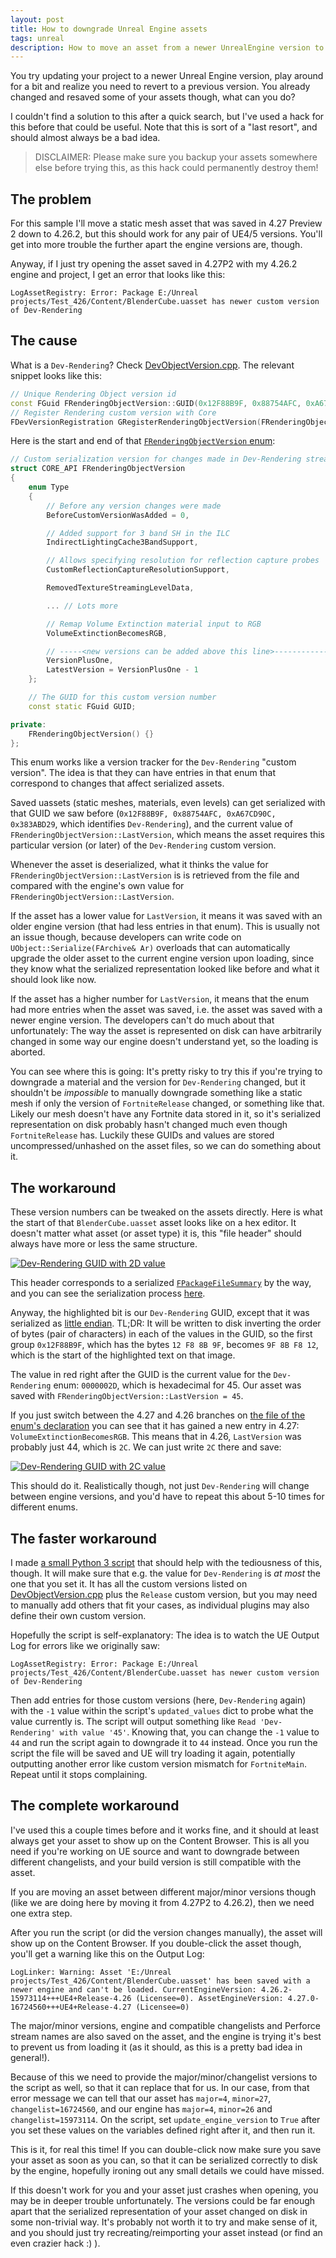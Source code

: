 ```yaml
---
layout: post
title: How to downgrade Unreal Engine assets
tags: unreal
description: How to move an asset from a newer UnrealEngine version to an older one
---
```


You try updating your project to a newer Unreal Engine version, play around for a bit and realize you need to revert to a previous version. You already changed and resaved some of your assets though, what can you do?

I couldn't find a solution to this after a quick search, but I've used a hack for this before that could be useful. Note that this is sort of a "last resort", and should almost always be a bad idea.

> DISCLAIMER: Please make sure you backup your assets somewhere else before trying this, as this hack could permanently destroy them!

## The problem

For this sample I'll move a static mesh asset that was saved in 4.27 Preview 2 down to 4.26.2, but this should work for any pair of UE4/5 versions. You'll get into more trouble the further apart the engine versions are, though.

Anyway, if I just try opening the asset saved in 4.27P2 with my 4.26.2 engine and project, I get an error that looks like this:
```
LogAssetRegistry: Error: Package E:/Unreal projects/Test_426/Content/BlenderCube.uasset has newer custom version of Dev-Rendering
```

## The cause

What is a `Dev-Rendering`? Check [DevObjectVersion.cpp](https://github.com/EpicGames/UnrealEngine/blob/c3caf7b6bf12ae4c8e09b606f10a09776b4d1f38/Engine/Source/Runtime/Core/Private/UObject/DevObjectVersion.cpp#L110). The relevant snippet looks like this:

``` C++
// Unique Rendering Object version id
const FGuid FRenderingObjectVersion::GUID(0x12F88B9F, 0x88754AFC, 0xA67CD90C, 0x383ABD29);
// Register Rendering custom version with Core
FDevVersionRegistration GRegisterRenderingObjectVersion(FRenderingObjectVersion::GUID, FRenderingObjectVersion::LatestVersion, TEXT("Dev-Rendering"));
```

Here is the start and end of that [`FRenderingObjectVersion` enum](https://github.com/EpicGames/UnrealEngine/blob/c3caf7b6bf12ae4c8e09b606f10a09776b4d1f38/Engine/Source/Runtime/Core/Public/UObject/RenderingObjectVersion.h#L8):

``` C++
// Custom serialization version for changes made in Dev-Rendering stream
struct CORE_API FRenderingObjectVersion
{
	enum Type
	{
		// Before any version changes were made
		BeforeCustomVersionWasAdded = 0,

		// Added support for 3 band SH in the ILC
		IndirectLightingCache3BandSupport,

		// Allows specifying resolution for reflection capture probes
		CustomReflectionCaptureResolutionSupport,

		RemovedTextureStreamingLevelData,

		... // Lots more

		// Remap Volume Extinction material input to RGB
		VolumeExtinctionBecomesRGB,

		// -----<new versions can be added above this line>-------------------------------------------------
		VersionPlusOne,
		LatestVersion = VersionPlusOne - 1
	};

	// The GUID for this custom version number
	const static FGuid GUID;

private:
	FRenderingObjectVersion() {}
};
```

This enum works like a version tracker for the `Dev-Rendering` "custom version". The idea is that they can have entries in that enum that correspond to changes that affect serialized assets.

Saved uassets (static meshes, materials, even levels) can get serialized with that GUID we saw before (`0x12F88B9F, 0x88754AFC, 0xA67CD90C, 0x383ABD29`, which identifies `Dev-Rendering`), and the current value of `FRenderingObjectVersion::LastVersion`, which means the asset requires this particular version (or later) of the `Dev-Rendering` custom version.

Whenever the asset is deserialized, what it thinks the value for `FRenderingObjectVersion::LastVersion` is is retrieved from the file and compared with the engine's own value for `FRenderingObjectVersion::LastVersion`.

If the asset has a lower value for `LastVersion`, it means it was saved with an older engine version (that had less entries in that enum). This is usually not an issue though, because developers can write code on `UObject::Serialize(FArchive& Ar)` overloads that can automatically upgrade the older asset to the current engine version upon loading, since they know what the serialized representation looked like before and what it should look like now.

If the asset has a higher number for `LastVersion`, it means that the enum had more entries when the asset was saved, i.e. the asset was saved with a newer engine version. The developers can't do much about that unfortunately: The way the asset is represented on disk can have arbitrarily changed in some way our engine doesn't understand yet, so the loading is aborted.

You can see where this is going: It's pretty risky to try this if you're trying to downgrade a material and the version for `Dev-Rendering` changed, but it shouldn't be *impossible* to manually downgrade something like a static mesh if only the version of `FortniteRelease` changed, or something like that. Likely our mesh doesn't have any Fortnite data stored in it, so it's serialized representation on disk probably hasn't changed much even though `FortniteRelease` has. Luckily these GUIDs and values are stored uncompressed/unhashed on the asset files, so we can do something about it.

## The workaround

These version numbers can be tweaked on the assets directly. Here is what the start of that `BlenderCube.uasset` asset looks like on a hex editor. It doesn't matter what asset (or asset type) it is, this "file header" should always have more or less the same structure.

[![Dev-Rendering GUID with 2D value](/assets/images/downgrade-unreal-asset/dev-rendering-2d.png)](/assets/images/downgrade-unreal-asset/dev-rendering-2d.png)

This header corresponds to a serialized [`FPackageFileSummary`](https://github.com/EpicGames/UnrealEngine/blob/c3caf7b6bf12ae4c8e09b606f10a09776b4d1f38/Engine/Source/Runtime/CoreUObject/Public/UObject/PackageFileSummary.h#L46) by the way, and you can see the serialization process [here](https://github.com/EpicGames/UnrealEngine/blob/c3caf7b6bf12ae4c8e09b606f10a09776b4d1f38/Engine/Source/Runtime/CoreUObject/Private/UObject/PackageFileSummary.cpp#L48).

Anyway, the highlighted bit is our `Dev-Rendering` GUID, except that it was serialized as [little endian](https://en.wikipedia.org/wiki/Endianness#/media/File:Little-Endian.svg). TL;DR: It will be written to disk inverting the order of bytes (pair of characters) in each of the values in the GUID, so the first group `0x12F88B9F`, which has the bytes `12 F8 8B 9F`, becomes `9F 8B F8 12`, which is the start of the highlighted text on that image.

The value in red right after the GUID is the current value for the `Dev-Rendering` enum: `0000002D`, which is hexadecimal for 45. Our asset was saved with `FRenderingObjectVersion::LastVersion = 45`.

If you just switch between the 4.27 and 4.26 branches on [the file of the enum's declaration](https://github.com/EpicGames/UnrealEngine/blob/4.27/Engine/Source/Runtime/Core/Public/UObject/RenderingObjectVersion.h) you can see that it has gained a new entry in 4.27: `VolumeExtinctionBecomesRGB`. This means that in 4.26, `LastVersion` was probably just 44, which is `2C`. We can just write `2C` there and save:

[![Dev-Rendering GUID with 2C value](/assets/images/downgrade-unreal-asset/dev-rendering-2c.png)](/assets/images/downgrade-unreal-asset/dev-rendering-2c.png)

This should do it. Realistically though, not just `Dev-Rendering` will change between engine versions, and you'd have to repeat this about 5-10 times for different enums.

## The faster workaround

I made [a small Python 3 script](/assets/other/downgrade_uasset.py) that should help with the tediousness of this, though. It will make sure that e.g. the value for `Dev-Rendering` is *at most* the one that you set it. It has all the custom versions listed on [DevObjectVersion.cpp](https://github.com/EpicGames/UnrealEngine/blob/c3caf7b6bf12ae4c8e09b606f10a09776b4d1f38/Engine/Source/Runtime/Core/Private/UObject/DevObjectVersion.cpp#L110) plus the `Release` custom version, but you may need to manually add others that fit your cases, as individual plugins may also define their own custom version.

Hopefully the script is self-explanatory: The idea is to watch the UE Output Log for errors like we originally saw:
```
LogAssetRegistry: Error: Package E:/Unreal projects/Test_426/Content/BlenderCube.uasset has newer custom version of Dev-Rendering
```
Then add entries for those custom versions (here, `Dev-Rendering` again) with the `-1` value within the script's `updated_values` dict to probe what the value currently is. The script will output something like `Read 'Dev-Rendering' with value '45'`. Knowing that, you can change the `-1` value to `44` and run the script again to downgrade it to `44` instead. Once you run the script the file will be saved and UE will try loading it again, potentially outputting another error like custom version mismatch for `FortniteMain`. Repeat until it stops complaining.

## The complete workaround

I've used this a couple times before and it works fine, and it should at least always get your asset to show up on the Content Browser. This is all you need if you're working on UE source and want to downgrade between different changelists, and your build version is still compatible with the asset.

If you are moving an asset between different major/minor versions though (like we are doing here by moving it from 4.27P2 to 4.26.2), then we need one extra step.

After you run the script (or did the version changes manually), the asset will show up on the Content Browser. If you double-click the asset though, you'll get a warning like this on the Output Log:

```
LogLinker: Warning: Asset 'E:/Unreal projects/Test_426/Content/BlenderCube.uasset' has been saved with a newer engine and can't be loaded. CurrentEngineVersion: 4.26.2-15973114+++UE4+Release-4.26 (Licensee=0). AssetEngineVersion: 4.27.0-16724560+++UE4+Release-4.27 (Licensee=0)
```

The major/minor versions, engine and compatible changelists and Perforce stream names are also saved on the asset, and the engine is trying it's best to prevent us from loading it (as it should, as this is a pretty bad idea in general!).

Because of this we need to provide the major/minor/changelist versions to the script as well, so that it can replace that for us. In our case, from that error message we can tell that our asset has `major=4`, `minor=27`, `changelist=16724560`, and our engine has `major=4`, `minor=26` and `changelist=15973114`. On the script, set `update_engine_version` to `True` after you set these values on the variables defined right after it, and then run it.

This is it, for real this time! If you can double-click now make sure you save your asset as soon as you can, so that it can be serialized correctly to disk by the engine, hopefully ironing out any small details we could have missed.

If this doesn't work for you and your asset just crashes when opening, you may be in deeper trouble unfortunately. The versions could be far enough apart that the serialized representation of your asset changed on disk in some non-trivial way. It's probably not worth it to try and make sense of it, and you should just try recreating/reimporting your asset instead (or find an even crazier hack :) ).

